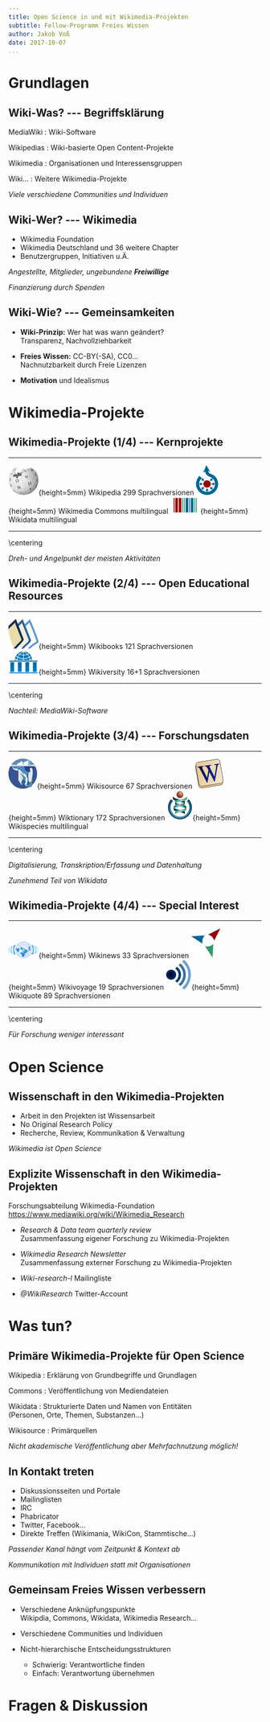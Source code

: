```yaml
---
title: Open Science in und mit Wikimedia-Projekten
subtitle: Fellow-Programm Freies Wissen
author: Jakob Voß
date: 2017-10-07
...
```


# Grundlagen

## Wiki-Was? --- Begriffsklärung

MediaWiki
  : Wiki-Software

Wikipedias
  : Wiki-basierte Open Content-Projekte

Wikimedia
  : Organisationen und Interessensgruppen

Wiki...
  : Weitere Wikimedia-Projekte

*Viele verschiedene Communities und Individuen*

## Wiki-Wer? --- Wikimedia

* Wikimedia Foundation
* Wikimedia Deutschland und 36 weitere Chapter
* Benutzergruppen, Initiativen u.Ä.

*Angestellte, Mitglieder, ungebundene **Freiwillige***

*Finanzierung durch Spenden*

## Wiki-Wie? --- Gemeinsamkeiten

* **Wiki-Prinzip:** Wer hat was wann geändert?\
  Transparenz, Nachvollziehbarkeit

* **Freies Wissen:** CC-BY(-SA), CC0...\
  Nachnutzbarkeit durch Freie Lizenzen

* **Motivation** und Idealismus

# Wikimedia-Projekte

## Wikimedia-Projekte (1/4) --- Kernprojekte

------------------------------  ------------------- -------------------
![](wikipedia.png){height=5mm}  Wikipedia           299 Sprachversionen
![](commons.png){height=5mm}    Wikimedia Commons   multilingual
![](wikidata.png){height=5mm}   Wikidata            multilingual
------------------------------  ------------------- -------------------

\centering

*Dreh- und Angelpunkt der meisten Aktivitäten*

## Wikimedia-Projekte (2/4) --- Open Educational Resources

-------------------------------- ------------------ --------------------
![](wikibooks.png){height=5mm}   Wikibooks          121 Sprachversionen   
![](wikiversity.png){height=5mm} Wikiversity        16+1 Sprachversionen      
-------------------------------- ------------------ --------------------

\centering

*Nachteil: MediaWiki-Software*

## Wikimedia-Projekte (3/4) --- Forschungsdaten

-------------------------------  ----------- --------------------
![](wikisource.png){height=5mm}  Wikisource  67 Sprachversionen
![](wiktionary.png){height=5mm}  Wiktionary  172 Sprachversionen
![](wikispecies.png){height=5mm} Wikispecies multilingual
-------------------------------  ----------- --------------------

\centering

*Digitalisierung, Transkription/Erfassung und Datenhaltung*

*Zunehmend Teil von Wikidata*

## Wikimedia-Projekte (4/4) --- Special Interest

------------------------------  ---------- --------------------
![](wikinews.png){height=5mm}   Wikinews    33 Sprachversionen
![](wikivoyage.png){height=5mm} Wikivoyage  19 Sprachversionen
![](wikiquote.png){height=5mm}  Wikiquote   89 Sprachversionen
------------------------------  ---------- --------------------

\centering

*Für Forschung weniger interessant*

# Open Science

## Wissenschaft in den Wikimedia-Projekten

* Arbeit in den Projekten ist Wissensarbeit
* No Original Research Policy
* Recherche, Review, Kommunikation & Verwaltung

*Wikimedia ist Open Science*

## Explizite Wissenschaft in den Wikimedia-Projekten

Forschungsabteilung Wikimedia-Foundation\
<https://www.mediawiki.org/wiki/Wikimedia_Research>

* *Research & Data team quarterly review*\
  Zusammenfassung eigener Forschung zu Wikimedia-Projekten

* *Wikimedia Research Newsletter*\
  Zusammenfassung externer Forschung zu Wikimedia-Projekten

* *Wiki-research-l* Mailingliste

* *\@WikiResearch* Twitter-Account

# Was tun?

## Primäre Wikimedia-Projekte für Open Science

Wikipedia
 : Erklärung von Grundbegriffe und Grundlagen

Commons
 : Veröffentlichung von Mediendateien

Wikidata
 : Strukturierte Daten und Namen von Entitäten\
   (Personen, Orte, Themen, Substanzen...)

Wikisource
 : Primärquellen

*Nicht akademische Veröffentlichung aber Mehrfachnutzung möglich!*

## In Kontakt treten

* Diskussionsseiten und Portale
* Mailinglisten
* IRC
* Phabricator
* Twitter, Facebook...
* Direkte Treffen (Wikimania, WikiCon, Stammtische...)

*Passender Kanal hängt vom Zeitpunkt & Kontext ab*

*Kommunikation mit Individuen statt mit Organisationen*

## Gemeinsam Freies Wissen verbessern

* Verschiedene Anknüpfungspunkte\
  Wikipdia, Commons, Wikidata, Wikimedia Research...

* Verschiedene Communities und Individuen

* Nicht-hierarchische Entscheidungsstrukturen

    * Schwierig: Verantwortliche finden
    * Einfach: Verantwortung übernehmen

<!-- Technokratie, Bürokratie, Anarchie, Meritokratie, Demokratie -->

# Fragen & Diskussion

